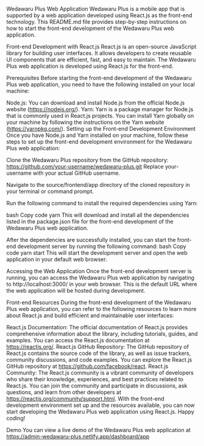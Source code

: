 <!-- # Wedawaru Plus
Web Application
###### This Web application developed for Wedawaru Plus Mobile App.

#### Frontend-React JS

## How to start Frontend (React.js)

```javascript

> source\frontend\app> yarn

> source\frontend\app> yarn start

```

## Resources

###### Frontend Resources

> React Documentation (the open-source front-end JavaScript library for building)   -->

Wedawaru Plus Web Application
Wedawaru Plus is a mobile app that is supported by a web application developed using React.js as the front-end technology. This README.md file provides step-by-step instructions on how to start the front-end development of the Wedawaru Plus web application.

Front-end Development with React.js
React.js is an open-source JavaScript library for building user interfaces. It allows developers to create reusable UI components that are efficient, fast, and easy to maintain. The Wedawaru Plus web application is developed using React.js for the front-end.

Prerequisites
Before starting the front-end development of the Wedawaru Plus web application, you need to have the following installed on your local machine:

Node.js: You can download and install Node.js from the official Node.js website (https://nodejs.org/).
Yarn: Yarn is a package manager for Node.js that is commonly used in React.js projects. You can install Yarn globally on your machine by following the instructions on the Yarn website (https://yarnpkg.com/).
Setting up the Front-end Development Environment
Once you have Node.js and Yarn installed on your machine, follow these steps to set up the front-end development environment for the Wedawaru Plus web application:

Clone the Wedawaru Plus repository from the GitHub repository: https://github.com/your-username/wedawaru-plus.git
Replace your-username with your actual GitHub username.

Navigate to the source/frontend/app directory of the cloned repository in your terminal or command prompt.

Run the following command to install the required dependencies using Yarn:

bash
Copy code
yarn
This will download and install all the dependencies listed in the package.json file for the front-end development of the Wedawaru Plus web application.

After the dependencies are successfully installed, you can start the front-end development server by running the following command:
bash
Copy code
yarn start
This will start the development server and open the web application in your default web browser.

Accessing the Web Application
Once the front-end development server is running, you can access the Wedawaru Plus web application by navigating to http://localhost:3000/ in your web browser. This is the default URL where the web application will be hosted during development.

Front-end Resources
During the front-end development of the Wedawaru Plus web application, you can refer to the following resources to learn more about React.js and build efficient and maintainable user interfaces:

React.js Documentation: The official documentation of React.js provides comprehensive information about the library, including tutorials, guides, and examples. You can access the React.js documentation at https://reactjs.org/.
React.js GitHub Repository: The GitHub repository of React.js contains the source code of the library, as well as issue trackers, community discussions, and code examples. You can explore the React.js GitHub repository at https://github.com/facebook/react.
React.js Community: The React.js community is a vibrant community of developers who share their knowledge, experiences, and best practices related to React.js. You can join the community and participate in discussions, ask questions, and learn from other developers at https://reactjs.org/community/support.html.
With the front-end development environment set up and the resources available, you can now start developing the Wedawaru Plus web application using React.js. Happy coding!

Demo
You can view a live demo of the Wedawaru Plus web application at https://admin-wedawaru-plus.netlify.app/dashboard/app